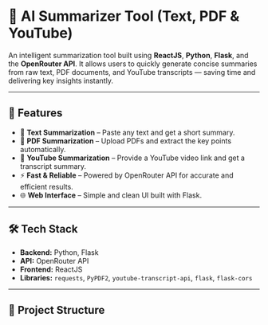 # 🧠 AI Summarizer Tool (Text, PDF & YouTube)

An intelligent summarization tool built using **ReactJS**, **Python**, **Flask**, and the **OpenRouter API**. It allows users to quickly generate concise summaries from raw text, PDF documents, and YouTube transcripts — saving time and delivering key insights instantly.

---

## 🚀 Features
- 📄 **Text Summarization** – Paste any text and get a short summary.
- 📑 **PDF Summarization** – Upload PDFs and extract the key points automatically.
- 🎥 **YouTube Summarization** – Provide a YouTube video link and get a transcript summary.
- ⚡ **Fast & Reliable** – Powered by OpenRouter API for accurate and efficient results.
- 🌐 **Web Interface** – Simple and clean UI built with Flask.

---

## 🛠️ Tech Stack
- **Backend:** Python, Flask  
- **API:** OpenRouter API  
- **Frontend:** ReactJS 
- **Libraries:** `requests`, `PyPDF2`, `youtube-transcript-api`, `flask`, `flask-cors`  

---

## 📂 Project Structure
